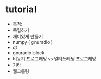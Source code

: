 # tutorial

 
 * 목적:
 * 독립하기
 * 재미있게 만들기
 * numpy ( gnuradio )
 * qt
 * gnuradio block
 * 비동기 프로그래밍 vs 멀티쓰레딩 프로그래밍
 * 기타
 * 웹크롤링
